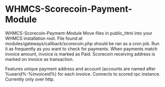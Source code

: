 # WHMCS-Scorecoin-Payment-Module
WHMCS-Scorecoin-Payment-Module
Move files in public_html into your WHMCS installation root.
File found at modules/gateways/callback/scorecoin.php should be ran as a cron job.  Run it as frequently as you want to check for payments.  When payments match invoice amount, invoice is marked as Paid. Scorecoin receiving address is marked on invoice as transaction.

Features unique payment address and account (accounts are named after %userid%-%invoiceid%) for each invoice.
Connects to scored rpc instance.  Currently only over http.

